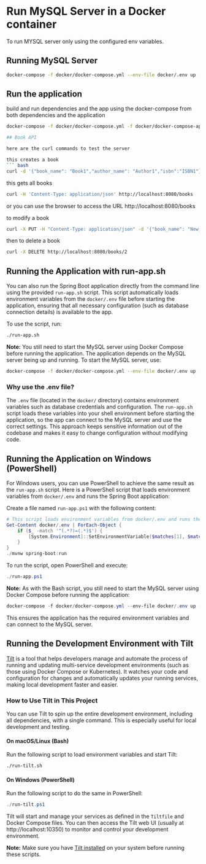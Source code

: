 # Run MySQL Server in a Docker container

To run MYSQL server only using the configured env variables.

## Running MySQL Server 

``` bash
docker-compose -f docker/docker-compose.yml --env-file docker/.env up -d
```

## Run the application

build and run dependencies and the app using the docker-compose from both dependencies and the application

``` bash
docker-compose -f docker/docker-compose.yml -f docker/docker-compose-app.yml --env-file docker/.env up -d

## Book API

here are the curl commands to test the server

this creates a book
``` bash
curl -d '{"book_name": "Book1","author_name": "Author1","isbn":"ISBN1"}' -H 'Content-Type: application/json' http://localhost:8080/books
```

this gets all books

``` bash
curl -H 'Content-Type: application/json' http://localhost:8080/books
```
or you can use the browser to access the URL http://localhost:8080/books

to modify a book

``` bash
curl -X PUT -H "Content-Type: application/json" -d '{"book_name": "New_Book","author_name": "Author2","isbn":"ISBN2"}' http://localhost:8080/books/2
```

then to delete a book

``` bash
curl -X DELETE http://localhost:8080/books/2
```

## Running the Application with run-app.sh

You can also run the Spring Boot application directly from the command line using the provided `run-app.sh` script. This script automatically loads environment variables from the `docker/.env` file before starting the application, ensuring that all necessary configuration (such as database connection details) is available to the app.

To use the script, run:

```bash
./run-app.sh
```

**Note:** You still need to start the MySQL server using Docker Compose before running the application. The application depends on the MySQL server being up and running. To start the MySQL server, use:

```bash
docker-compose -f docker/docker-compose.yml --env-file docker/.env up -d
```

### Why use the .env file?

The `.env` file (located in the `docker/` directory) contains environment variables such as database credentials and configuration. The `run-app.sh` script loads these variables into your shell environment before starting the application, so the app can connect to the MySQL server and use the correct settings. This approach keeps sensitive information out of the codebase and makes it easy to change configuration without modifying code.

## Running the Application on Windows (PowerShell)

For Windows users, you can use PowerShell to achieve the same result as the `run-app.sh` script. Here is a PowerShell script that loads environment variables from `docker/.env` and runs the Spring Boot application:

Create a file named `run-app.ps1` with the following content:

```powershell
# This script loads environment variables from docker/.env and runs the Spring Boot application
Get-Content docker/.env | ForEach-Object {
    if ($_ -match '^(.*?)=(.*)$') {
        [System.Environment]::SetEnvironmentVariable($matches[1], $matches[2])
    }
}
./mvnw spring-boot:run
```

To run the script, open PowerShell and execute:

```powershell
./run-app.ps1
```

**Note:** As with the Bash script, you still need to start the MySQL server using Docker Compose before running the application:

```powershell
docker-compose -f docker/docker-compose.yml --env-file docker/.env up -d
```

This ensures the application has the required environment variables and can connect to the MySQL server.

## Running the Development Environment with Tilt

[Tilt](https://tilt.dev/) is a tool that helps developers manage and automate the process of running and updating multi-service development environments (such as those using Docker Compose or Kubernetes). It watches your code and configuration for changes and automatically updates your running services, making local development faster and easier.

### How to Use Tilt in This Project

You can use Tilt to spin up the entire development environment, including all dependencies, with a single command. This is especially useful for local development and testing.

#### On macOS/Linux (Bash)
Run the following script to load environment variables and start Tilt:

```bash
./run-tilt.sh
```

#### On Windows (PowerShell)
Run the following script to do the same in PowerShell:

```powershell
./run-tilt.ps1
```

Tilt will start and manage your services as defined in the `Tiltfile` and Docker Compose files. You can then access the Tilt web UI (usually at http://localhost:10350) to monitor and control your development environment.

**Note:** Make sure you have [Tilt installed](https://docs.tilt.dev/install.html) on your system before running these scripts.
